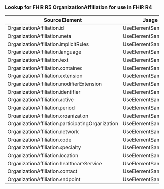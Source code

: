 ### Lookup for FHIR R5 OrganizationAffiliation for use in FHIR R4

| Source Element | Usage | Target |
| -------------- | ----- | ------ |
| OrganizationAffiliation.id | UseElementSameName | OrganizationAffiliation.id |
| OrganizationAffiliation.meta | UseElementSameName | OrganizationAffiliation.meta |
| OrganizationAffiliation.implicitRules | UseElementSameName | OrganizationAffiliation.implicitRules |
| OrganizationAffiliation.language | UseElementSameName | OrganizationAffiliation.language |
| OrganizationAffiliation.text | UseElementSameName | OrganizationAffiliation.text |
| OrganizationAffiliation.contained | UseElementSameName | OrganizationAffiliation.contained |
| OrganizationAffiliation.extension | UseElementSameName | OrganizationAffiliation.extension |
| OrganizationAffiliation.modifierExtension | UseElementSameName | OrganizationAffiliation.modifierExtension |
| OrganizationAffiliation.identifier | UseElementSameName | OrganizationAffiliation.identifier |
| OrganizationAffiliation.active | UseElementSameName | OrganizationAffiliation.active |
| OrganizationAffiliation.period | UseElementSameName | OrganizationAffiliation.period |
| OrganizationAffiliation.organization | UseElementSameName | OrganizationAffiliation.organization |
| OrganizationAffiliation.participatingOrganization | UseElementSameName | OrganizationAffiliation.participatingOrganization |
| OrganizationAffiliation.network | UseElementSameName | OrganizationAffiliation.network |
| OrganizationAffiliation.code | UseElementSameName | OrganizationAffiliation.code |
| OrganizationAffiliation.specialty | UseElementSameName | OrganizationAffiliation.specialty |
| OrganizationAffiliation.location | UseElementSameName | OrganizationAffiliation.location |
| OrganizationAffiliation.healthcareService | UseElementSameName | OrganizationAffiliation.healthcareService |
| OrganizationAffiliation.contact | UseElementSameName | OrganizationAffiliation.telecom |
| OrganizationAffiliation.endpoint | UseElementSameName | OrganizationAffiliation.endpoint |
